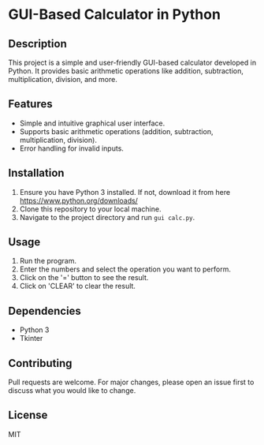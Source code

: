 # GUI-Based Calculator in Python

## Description
This project is a simple and user-friendly GUI-based calculator developed in Python. It provides basic arithmetic operations like addition, subtraction, multiplication, division, and more.

## Features
- Simple and intuitive graphical user interface.
- Supports basic arithmetic operations (addition, subtraction, multiplication, division).
- Error handling for invalid inputs.

## Installation
1. Ensure you have Python 3 installed. If not, download it from here https://www.python.org/downloads/
2. Clone this repository to your local machine.
3. Navigate to the project directory and run `gui calc.py`.

## Usage
1. Run the program.
2. Enter the numbers and select the operation you want to perform.
3. Click on the '=' button to see the result.
4. Click on 'CLEAR' to clear the result.

## Dependencies
- Python 3
- Tkinter

## Contributing
Pull requests are welcome. For major changes, please open an issue first to discuss what you would like to change.

## License
MIT

